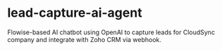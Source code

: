 # lead-capture-ai-agent
Flowise-based AI chatbot using OpenAI to capture leads for CloudSync company and integrate with Zoho CRM via webhook.

